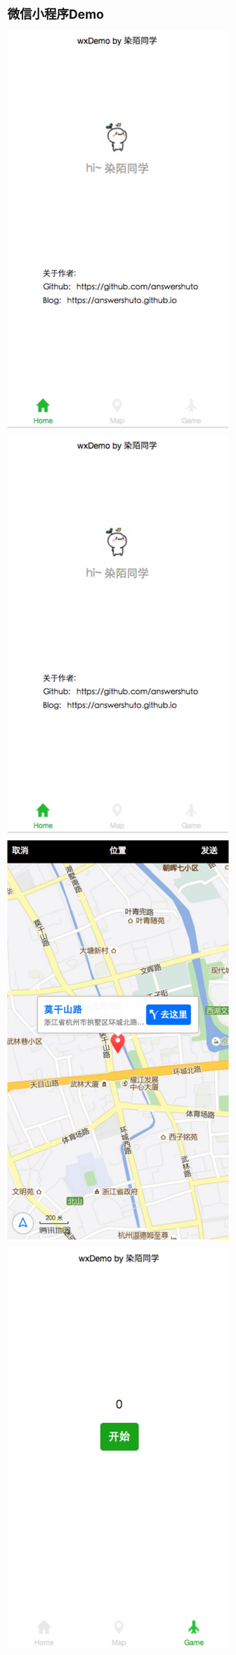 # 微信小程序Demo



![img](./images/1.png)   



![img](./images/1.png)   





![img](./images/3.png)



![img](./images/4.png)
